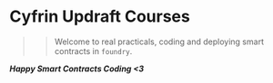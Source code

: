 # Cyfrin Updraft Courses

>> Welcome to real practicals, coding and deploying smart contracts in `foundry`.

   ***Happy Smart Contracts Coding <3***
